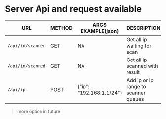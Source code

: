 # Server Api and request available
|URL|METHOD|ARGS EXAMPLE(json)|DESCRIPTION|
|---|---|---|---
|`/api/in/scanner`|GET|NA|Get all ip waiting for scan
|`/api/in/scanned`|GET|NA|Get all ip scanned with result
|`/api/ip`|POST|{"ip": "192.168.1.1/24"}|Add ip or ip range to scanner queues
> more option in future
